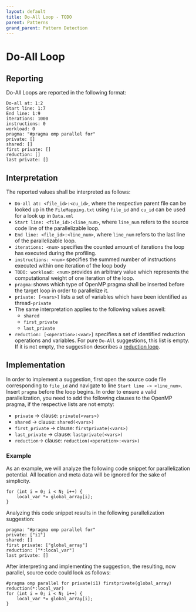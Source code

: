 ```yaml
---
layout: default
title: Do-All Loop - TODO
parent: Patterns
grand_parent: Pattern Detection
---
```


# Do-All Loop

## Reporting
Do-All Loops are reported in the following format:
```
Do-all at: 1:2
Start line: 1:7
End line: 1:9
iterations: 1000
instructions: 0
workload: 0
pragma: "#pragma omp parallel for"
private: []
shared: []
first private: []
reduction: []
last private: []
```

## Interpretation
The reported values shall be interpreted as follows:
* `Do-all at: <file_id>:<cu_id>`, where the respective parent file can be looked up in the `FileMapping.txt` using `file_id` and `cu_id` can be used for a look up in `Data.xml`
* `Start line: <file_id>:<line_num>`, where `line_num` refers to the source code line of the parallelizable loop.
* `End line: <file_id>:<line_num>`, where `line_num` refers to the last line of the parallelizable loop.
* `iterations: <num>` specifies the counted amount of iterations the loop has executed during the profiling.
* `instructions: <num>` specifies the summed number of instructions executed within one iteration of the loop body
* `TODO: workload: <num>` provides an arbitrary value which represents the computational weight of one iteration of the loop. 
* `pragma:`shows which type of OpenMP pragma shall be inserted before the target loop in order to parallelize it.
* `private: [<vars>]` lists a set of variables which have been identified as thread-`private`
* The same interpretation applies to the following values aswell:
    * `shared`
    * `first_private`
    * `last_private`
* `reduction: [<operation>:<var>]` specifies a set of identified reduction  operations and variables. For pure `Do-All` suggestions, this list is empty. If it is not empty, the suggestion describes a [reduction loop](Reduction.md).

## Implementation
In order to implement a suggestion, first open the source code file corresponding to `file_id` and navigate to line `Start line -> <line_num>`.
Insert `pragma` before the loop begins.
In order to ensure a valid parallelization, you need to add the following clauses to the OpenMP pragma, if the respective lists are not empty:
* `private` -> clause: `private(<vars>)`
* `shared` -> clause: `shared(<vars>)`
* `first_private` -> clause: `firstprivate(<vars>)`
* `last_private` -> clause: `lastprivate(<vars>)`
* `reduction`-> clause: `reduction(<operation>:<vars>)`

### Example
As an example, we will analyze the following code snippet for parallelization potential. All location and meta data will be ignored for the sake of simplicity.

    for (int i = 0; i < N; i++) {
        local_var *= global_array[i];
    }

Analyzing this code snippet results in the following parallelization suggestion:
```
pragma: "#pragma omp parallel for"
private: ["i1"]
shared: []
first private: ["global_array"]
reduction: ["*:local_var"]
last private: []
```

After interpreting and implementing the suggestion, the resulting, now parallel, source code could look as follows:

    #pragma omp parallel for private(i1) firstprivate(global_array) reduction(*:local_var)
    for (int i = 0; i < N; i++) {
        local_var *= global_array[i];
    } 